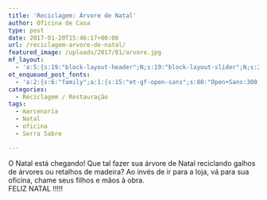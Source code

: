 ```yaml
---
title: 'Reciclagem: Árvore de Natal'
author: Oficina de Casa
type: post
date: 2017-01-20T15:46:17+00:00
url: /reciclagem-arvore-de-natal/
featured_image: /uploads/2017/01/arvore.jpg
mf_layout:
  - 'a:5:{s:19:"block-layout-header";N;s:19:"block-layout-slider";N;s:22:"block-layout-structure";s:10:"full-width";s:25:"block-layout-left_sidebar";s:18:"users-page-sidebar";s:26:"block-layout-right_sidebar";s:18:"users-page-sidebar";}'
et_enqueued_post_fonts:
  - 'a:2:{s:6:"family";a:1:{s:15:"et-gf-open-sans";s:80:"Open+Sans:300,300italic,regular,italic,600,600italic,700,700italic,800,800italic";}s:6:"subset";a:2:{i:0;s:5:"latin";i:1;s:9:"latin-ext";}}'
categories:
  - Reciclagem / Restauração
tags:
  - marcenaria
  - Natal
  - oficina
  - Serra Sabre

---
```

  
O Natal está chegando! Que tal fazer sua árvore de Natal reciclando galhos de árvores ou retalhos de madeira? Ao invés de ir para a loja, vá para sua oficina, chame seus filhos e mãos à obra.  
FELIZ NATAL !!!!!